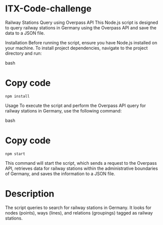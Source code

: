 # ITX-Code-challenge

Railway Stations Query using Overpass API
This Node.js script is designed to query railway stations in Germany using the Overpass API and save the data to a JSON file.

Installation
Before running the script, ensure you have Node.js installed on your machine. To install project dependencies, navigate to the project directory and run:

bash

# Copy code

`npm install`

Usage
To execute the script and perform the Overpass API query for railway stations in Germany, use the following command:

bash

# Copy code

`npm start`

This command will start the script, which sends a request to the Overpass API, retrieves data for railway stations within the administrative boundaries of Germany, and saves the information to a JSON file.

# Description

The script queries to search for railway stations in Germany. It looks for nodes (points), ways (lines), and relations (groupings) tagged as railway stations.
